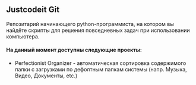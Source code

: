 ## Justcodeit Git
Репозитарий начинающего python-программиста, на котором вы найдёте скрипты для решения повседневных задач при использовании компьютера.
#### На данный момент доступны следующие проекты:
- Perfectionist Organizer - автоматическая сортировка содержимого папки с загрузками по дефолтным папкам системы (напр. Музыка, Видео, Документы, etc.)